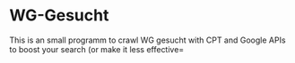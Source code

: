 # WG-Gesucht
This is an small programm to crawl WG gesucht with CPT and Google APIs to boost your search (or make it less effective=
